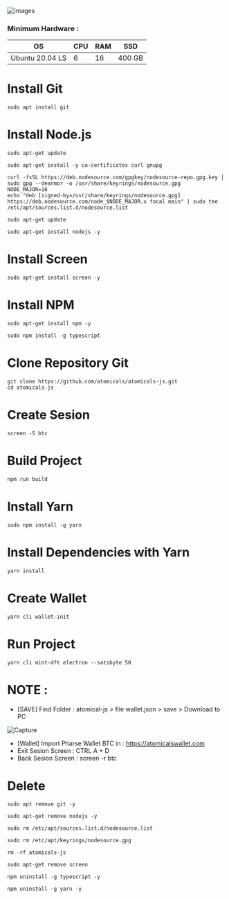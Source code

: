 
![images](https://github.com/an-node/NODE-MAINNET/assets/96678356/c1e4377f-f056-4444-b5e7-6e13e9370725)


### Minimum Hardware :
OS  | CPU     | RAM      | SSD     | 
| ------------- | ------------- | ------------- | -------- |
| Ubuntu 20.04 LS | 6          | 16         | 400 GB  | 


# Install Git
```
sudo apt install git
```
# Install Node.js
```
sudo apt-get update
```
```
sudo apt-get install -y ca-certificates curl gnupg
```
```
curl -fsSL https://deb.nodesource.com/gpgkey/nodesource-repo.gpg.key | sudo gpg --dearmor -o /usr/share/keyrings/nodesource.gpg
NODE_MAJOR=16
echo "deb [signed-by=/usr/share/keyrings/nodesource.gpg] https://deb.nodesource.com/node_$NODE_MAJOR.x focal main" | sudo tee /etc/apt/sources.list.d/nodesource.list
```
```
sudo apt-get update
```
```
sudo apt-get install nodejs -y
```
# Install Screen
```
sudo apt-get install screen -y
```
# Install NPM
```
sudo apt-get install npm -y
```
```
sudo npm install -g typescript
```
# Clone Repository Git
```
git clone https://github.com/atomicals/atomicals-js.git
cd atomicals-js
```
# Create Sesion
```
screen -S btc
```
# Build Project
```
npm run build
```
# Install Yarn
```
sudo npm install -g yarn
```
# Install Dependencies with Yarn
```
yarn install
```
# Create Wallet
```
yarn cli wallet-init
```
# Run Project
```
yarn cli mint-dft electron --satsbyte 50
```

# NOTE : 
- [SAVE] Find Folder : atomical-js > file wallet.json > save > Download to PC

![Capture](https://github.com/an-node/NODE-MAINNET/assets/96678356/63706a0b-b560-4c6f-8be7-7c822a77ee3a)

- [Wallet] Import Pharse Wallet BTC in : https://atomicalswallet.com
- Exit Sesion Screen : CTRL A + D
- Back Sesion Screen : screen -r btc

# Delete 
```
sudo apt remove git -y
```
```
sudo apt-get remove nodejs -y
```
```
sudo rm /etc/apt/sources.list.d/nodesource.list
```
```
sudo rm /etc/apt/keyrings/nodesource.gpg
```
```
rm -rf atomicals-js
```
```
sudo apt-get remove screen
```
```
npm uninstall -g typescript -y
```
```
npm uninstall -g yarn -y
```
